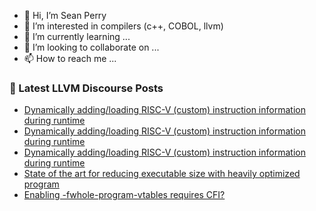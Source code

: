 - 👋 Hi, I’m Sean Perry
- 👀 I’m interested in compilers (c++, COBOL, llvm)
- 🌱 I’m currently learning ...
- 💞️ I’m looking to collaborate on ...
- 📫 How to reach me ...

<!---
s66perry/s66perry is a ✨ special ✨ repository because its `README.md` (this file) appears on your GitHub profile.
You can click the Preview link to take a look at your changes.
--->
### 📕 Latest LLVM Discourse Posts

<!-- DISCOURSE-LLVM:START -->
- [Dynamically adding/loading RISC-V &lpar;custom&rpar; instruction information during runtime](https://discourse.llvm.org/t/dynamically-adding-loading-risc-v-custom-instruction-information-during-runtime/88082#post_3)
- [Dynamically adding/loading RISC-V &lpar;custom&rpar; instruction information during runtime](https://discourse.llvm.org/t/dynamically-adding-loading-risc-v-custom-instruction-information-during-runtime/88082#post_2)
- [Dynamically adding/loading RISC-V &lpar;custom&rpar; instruction information during runtime](https://discourse.llvm.org/t/dynamically-adding-loading-risc-v-custom-instruction-information-during-runtime/88082#post_1)
- [State of the art for reducing executable size with heavily optimized program](https://discourse.llvm.org/t/state-of-the-art-for-reducing-executable-size-with-heavily-optimized-program/87952#post_18)
- [Enabling -fwhole-program-vtables requires CFI?](https://discourse.llvm.org/t/enabling-fwhole-program-vtables-requires-cfi/88081#post_1)
<!-- DISCOURSE-LLVM:END -->
